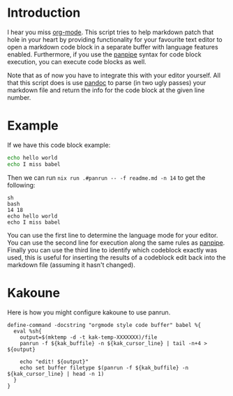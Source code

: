 # Introduction

I hear you miss [org-mode](https://orgmode.org/).
This script tries to help markdown patch that hole in your heart by providing functionality for your favourite text editor to open a markdown code block in a separate buffer with language features enabled.
Furthermore, if you use the [panpipe](https://github.com/Warbo/panpipe) syntax for code block execution, you can execute code blocks as well.

Note that as of now you have to integrate this with your editor yourself.
All that this script does is use [pandoc](https://pandoc.org/) to parse (in two ugly passes) your markdown file and return the info for the code block at the given line number.

# Example

If we have this code block example:

```{.sh pipe="bash"}
echo hello world
echo I miss babel
```

Then we can run `nix run .#panrun -- -f readme.md -n 14` to get the following:

```
sh
bash
14 18
echo hello world
echo I miss babel
```

You can use the first line to determine the language mode for your editor.
You can use the second line for execution along the same rules as [panpipe](https://github.com/Warbo/panpipe).
Finally you can use the third line to identify which codeblock exactly was used, this is useful for inserting the results of a codeblock edit back into the markdown file (assuming it hasn't changed).

# Kakoune

Here is how you might configure kakoune to use panrun.

```
define-command -docstring "orgmode style code buffer" babel %{
  eval %sh{
    output=$(mktemp -d -t kak-temp-XXXXXXX)/file
    panrun -f ${kak_buffile} -n ${kak_cursor_line} | tail -n+4 > ${output}

    echo "edit! ${output}" 
    echo set buffer filetype $(panrun -f ${kak_buffile} -n ${kak_cursor_line} | head -n 1)
  }
}
```
